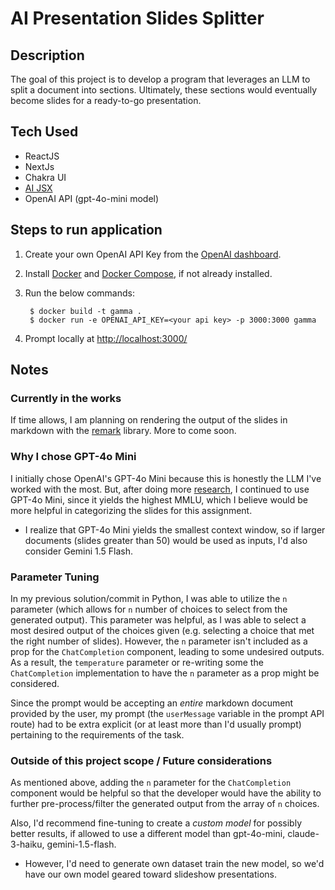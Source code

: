 # AI Presentation Slides Splitter

## Description

The goal of this project is to develop a program that leverages an LLM to split a document into sections. Ultimately, these sections would eventually become slides for a ready-to-go presentation.

## Tech Used

- ReactJS
- NextJs
- Chakra UI
- [AI JSX](https://docs.ai-jsx.com/)
- OpenAI API (gpt-4o-mini model)

## Steps to run application

1. Create your own OpenAI API Key from the [OpenAI dashboard](https://platform.openai.com/api-keys).
2. Install [Docker](https://www.docker.com/) and [Docker Compose](https://docs.docker.com/compose/), if not already installed.
3. Run the below commands:

   ```
    $ docker build -t gamma .
    $ docker run -e OPENAI_API_KEY=<your api key> -p 3000:3000 gamma
   ```

4. Prompt locally at [http://localhost:3000/](http://localhost:3000/)

## Notes

### Currently in the works

If time allows, I am planning on rendering the output of the slides in markdown with the [remark](https://github.com/remarkjs/remark) library. More to come soon.

### Why I chose GPT-4o Mini

I initially chose OpenAI's GPT-4o Mini because this is honestly the LLM I've worked with the most. But, after doing more [research](https://www.nebuly.com/blog/gpt-4o-mini-vs-claude-3-haiku-vs-gemini-1-5-flash), I continued to use GPT-4o Mini, since it yields the highest MMLU, which I believe would be more helpful in categorizing the slides for this assignment.

- I realize that GPT-4o Mini yields the smallest context window, so if larger documents (slides greater than 50) would be used as inputs, I'd also consider Gemini 1.5 Flash.

### Parameter Tuning

In my previous solution/commit in Python, I was able to utilize the `n` parameter (which allows for `n` number of choices to select from the generated output). This parameter was helpful, as I was able to select a most desired output of the choices given (e.g. selecting a choice that met the right number of slides). However, the `n` parameter isn't included as a prop for the `ChatCompletion` component, leading to some undesired outputs. As a result, the `temperature` parameter or re-writing some the `ChatCompletion` implementation to have the `n` parameter as a prop might be considered.

Since the prompt would be accepting an _entire_ markdown document provided by the user, my prompt (the `userMessage` variable in the prompt API route) had to be extra explicit (or at least more than I'd usually prompt) pertaining to the requirements of the task.

### Outside of this project scope / Future considerations

As mentioned above, adding the `n` parameter for the `ChatCompletion` component would be helpful so that the developer would have the ability to further pre-process/filter the generated output from the array of `n` choices.

Also, I'd recommend fine-tuning to create a _custom model_ for possibly better results, if allowed to use a different model than gpt-4o-mini, claude-3-haiku, gemini-1.5-flash.

- However, I'd need to generate own dataset train the new model, so we'd have our own model geared toward slideshow presentations.
